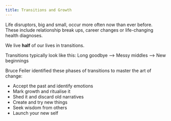 ```yaml
---
title: Transitions and Growth
---
```

Life disruptors, big and small, occur more often now than ever before. These include relationship break ups, career changes or life-changing health diagnoses. 

We live **half** of our lives in transitions.

Transitions typically look like this: Long goodbye —> Messy middles —> New beginnings

Bruce Feiler identified these phases of transitions to master the art of change:
- Accept the past and identify emotions
- Mark growth and ritualise it
- Shed it and discard old narratives
- Create and try new things
- Seek wisdom from others
- Launch your new self